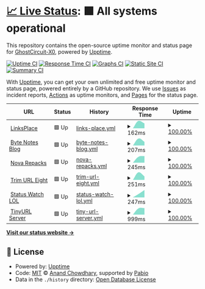 # [📈 Live Status](https://demo.upptime.js.org): <!--live status--> **🟩 All systems operational**

This repository contains the open-source uptime monitor and status page for [GhostCircuit-X0](https://demo.upptime.js.org), powered by [Upptime](https://github.com/upptime/upptime).

[![Uptime CI](https://github.com/GhostCircuit-X0/Uptime-Status/workflows/Uptime%20CI/badge.svg)](https://github.com/GhostCircuit-X0/Uptime-Status/actions?query=workflow%3A%22Uptime+CI%22)
[![Response Time CI](https://github.com/GhostCircuit-X0/Uptime-Status/workflows/Response%20Time%20CI/badge.svg)](https://github.com/GhostCircuit-X0/Uptime-Status/actions?query=workflow%3A%22Response+Time+CI%22)
[![Graphs CI](https://github.com/GhostCircuit-X0/Uptime-Status/workflows/Graphs%20CI/badge.svg)](https://github.com/GhostCircuit-X0/Uptime-Status/actions?query=workflow%3A%22Graphs+CI%22)
[![Static Site CI](https://github.com/GhostCircuit-X0/Uptime-Status/workflows/Static%20Site%20CI/badge.svg)](https://github.com/GhostCircuit-X0/Uptime-Status/actions?query=workflow%3A%22Static+Site+CI%22)
[![Summary CI](https://github.com/GhostCircuit-X0/Uptime-Status/workflows/Summary%20CI/badge.svg)](https://github.com/GhostCircuit-X0/Uptime-Status/actions?query=workflow%3A%22Summary+CI%22)

With [Upptime](https://upptime.js.org), you can get your own unlimited and free uptime monitor and status page, powered entirely by a GitHub repository. We use [Issues](https://github.com/GhostCircuit-X0/Uptime-Status/issues) as incident reports, [Actions](https://github.com/GhostCircuit-X0/Uptime-Status/actions) as uptime monitors, and [Pages](https://demo.upptime.js.org) for the status page.

<!--start: status pages-->
<!-- This summary is generated by Upptime (https://github.com/upptime/upptime) -->
<!-- Do not edit this manually, your changes will be overwritten -->
<!-- prettier-ignore -->
| URL | Status | History | Response Time | Uptime |
| --- | ------ | ------- | ------------- | ------ |
| <img alt="" src="https://icons.duckduckgo.com/ip3/linksplace.vercel.app.ico" height="13"> [LinksPlace](https://linksplace.vercel.app) | 🟩 Up | [links-place.yml](https://github.com/GhostCircuit-X0/Uptime-Status/commits/HEAD/history/links-place.yml) | <details><summary><img alt="Response time graph" src="./graphs/links-place/response-time-week.png" height="20"> 162ms</summary><br><a href="https://GhostCircuit-X0.github.io/Uptime-Status/history/links-place"><img alt="Response time 162" src="https://img.shields.io/endpoint?url=https%3A%2F%2Fraw.githubusercontent.com%2FGhostCircuit-X0%2FUptime-Status%2FHEAD%2Fapi%2Flinks-place%2Fresponse-time.json"></a><br><a href="https://GhostCircuit-X0.github.io/Uptime-Status/history/links-place"><img alt="24-hour response time 162" src="https://img.shields.io/endpoint?url=https%3A%2F%2Fraw.githubusercontent.com%2FGhostCircuit-X0%2FUptime-Status%2FHEAD%2Fapi%2Flinks-place%2Fresponse-time-day.json"></a><br><a href="https://GhostCircuit-X0.github.io/Uptime-Status/history/links-place"><img alt="7-day response time 162" src="https://img.shields.io/endpoint?url=https%3A%2F%2Fraw.githubusercontent.com%2FGhostCircuit-X0%2FUptime-Status%2FHEAD%2Fapi%2Flinks-place%2Fresponse-time-week.json"></a><br><a href="https://GhostCircuit-X0.github.io/Uptime-Status/history/links-place"><img alt="30-day response time 162" src="https://img.shields.io/endpoint?url=https%3A%2F%2Fraw.githubusercontent.com%2FGhostCircuit-X0%2FUptime-Status%2FHEAD%2Fapi%2Flinks-place%2Fresponse-time-month.json"></a><br><a href="https://GhostCircuit-X0.github.io/Uptime-Status/history/links-place"><img alt="1-year response time 162" src="https://img.shields.io/endpoint?url=https%3A%2F%2Fraw.githubusercontent.com%2FGhostCircuit-X0%2FUptime-Status%2FHEAD%2Fapi%2Flinks-place%2Fresponse-time-year.json"></a></details> | <details><summary><a href="https://GhostCircuit-X0.github.io/Uptime-Status/history/links-place">100.00%</a></summary><a href="https://GhostCircuit-X0.github.io/Uptime-Status/history/links-place"><img alt="All-time uptime 100.00%" src="https://img.shields.io/endpoint?url=https%3A%2F%2Fraw.githubusercontent.com%2FGhostCircuit-X0%2FUptime-Status%2FHEAD%2Fapi%2Flinks-place%2Fuptime.json"></a><br><a href="https://GhostCircuit-X0.github.io/Uptime-Status/history/links-place"><img alt="24-hour uptime 100.00%" src="https://img.shields.io/endpoint?url=https%3A%2F%2Fraw.githubusercontent.com%2FGhostCircuit-X0%2FUptime-Status%2FHEAD%2Fapi%2Flinks-place%2Fuptime-day.json"></a><br><a href="https://GhostCircuit-X0.github.io/Uptime-Status/history/links-place"><img alt="7-day uptime 100.00%" src="https://img.shields.io/endpoint?url=https%3A%2F%2Fraw.githubusercontent.com%2FGhostCircuit-X0%2FUptime-Status%2FHEAD%2Fapi%2Flinks-place%2Fuptime-week.json"></a><br><a href="https://GhostCircuit-X0.github.io/Uptime-Status/history/links-place"><img alt="30-day uptime 100.00%" src="https://img.shields.io/endpoint?url=https%3A%2F%2Fraw.githubusercontent.com%2FGhostCircuit-X0%2FUptime-Status%2FHEAD%2Fapi%2Flinks-place%2Fuptime-month.json"></a><br><a href="https://GhostCircuit-X0.github.io/Uptime-Status/history/links-place"><img alt="1-year uptime 100.00%" src="https://img.shields.io/endpoint?url=https%3A%2F%2Fraw.githubusercontent.com%2FGhostCircuit-X0%2FUptime-Status%2FHEAD%2Fapi%2Flinks-place%2Fuptime-year.json"></a></details>
| <img alt="" src="https://icons.duckduckgo.com/ip3/byte-notes-blog.vercel.app.ico" height="13"> [Byte Notes Blog](https://byte-notes-blog.vercel.app) | 🟩 Up | [byte-notes-blog.yml](https://github.com/GhostCircuit-X0/Uptime-Status/commits/HEAD/history/byte-notes-blog.yml) | <details><summary><img alt="Response time graph" src="./graphs/byte-notes-blog/response-time-week.png" height="20"> 207ms</summary><br><a href="https://GhostCircuit-X0.github.io/Uptime-Status/history/byte-notes-blog"><img alt="Response time 207" src="https://img.shields.io/endpoint?url=https%3A%2F%2Fraw.githubusercontent.com%2FGhostCircuit-X0%2FUptime-Status%2FHEAD%2Fapi%2Fbyte-notes-blog%2Fresponse-time.json"></a><br><a href="https://GhostCircuit-X0.github.io/Uptime-Status/history/byte-notes-blog"><img alt="24-hour response time 207" src="https://img.shields.io/endpoint?url=https%3A%2F%2Fraw.githubusercontent.com%2FGhostCircuit-X0%2FUptime-Status%2FHEAD%2Fapi%2Fbyte-notes-blog%2Fresponse-time-day.json"></a><br><a href="https://GhostCircuit-X0.github.io/Uptime-Status/history/byte-notes-blog"><img alt="7-day response time 207" src="https://img.shields.io/endpoint?url=https%3A%2F%2Fraw.githubusercontent.com%2FGhostCircuit-X0%2FUptime-Status%2FHEAD%2Fapi%2Fbyte-notes-blog%2Fresponse-time-week.json"></a><br><a href="https://GhostCircuit-X0.github.io/Uptime-Status/history/byte-notes-blog"><img alt="30-day response time 207" src="https://img.shields.io/endpoint?url=https%3A%2F%2Fraw.githubusercontent.com%2FGhostCircuit-X0%2FUptime-Status%2FHEAD%2Fapi%2Fbyte-notes-blog%2Fresponse-time-month.json"></a><br><a href="https://GhostCircuit-X0.github.io/Uptime-Status/history/byte-notes-blog"><img alt="1-year response time 207" src="https://img.shields.io/endpoint?url=https%3A%2F%2Fraw.githubusercontent.com%2FGhostCircuit-X0%2FUptime-Status%2FHEAD%2Fapi%2Fbyte-notes-blog%2Fresponse-time-year.json"></a></details> | <details><summary><a href="https://GhostCircuit-X0.github.io/Uptime-Status/history/byte-notes-blog">100.00%</a></summary><a href="https://GhostCircuit-X0.github.io/Uptime-Status/history/byte-notes-blog"><img alt="All-time uptime 100.00%" src="https://img.shields.io/endpoint?url=https%3A%2F%2Fraw.githubusercontent.com%2FGhostCircuit-X0%2FUptime-Status%2FHEAD%2Fapi%2Fbyte-notes-blog%2Fuptime.json"></a><br><a href="https://GhostCircuit-X0.github.io/Uptime-Status/history/byte-notes-blog"><img alt="24-hour uptime 100.00%" src="https://img.shields.io/endpoint?url=https%3A%2F%2Fraw.githubusercontent.com%2FGhostCircuit-X0%2FUptime-Status%2FHEAD%2Fapi%2Fbyte-notes-blog%2Fuptime-day.json"></a><br><a href="https://GhostCircuit-X0.github.io/Uptime-Status/history/byte-notes-blog"><img alt="7-day uptime 100.00%" src="https://img.shields.io/endpoint?url=https%3A%2F%2Fraw.githubusercontent.com%2FGhostCircuit-X0%2FUptime-Status%2FHEAD%2Fapi%2Fbyte-notes-blog%2Fuptime-week.json"></a><br><a href="https://GhostCircuit-X0.github.io/Uptime-Status/history/byte-notes-blog"><img alt="30-day uptime 100.00%" src="https://img.shields.io/endpoint?url=https%3A%2F%2Fraw.githubusercontent.com%2FGhostCircuit-X0%2FUptime-Status%2FHEAD%2Fapi%2Fbyte-notes-blog%2Fuptime-month.json"></a><br><a href="https://GhostCircuit-X0.github.io/Uptime-Status/history/byte-notes-blog"><img alt="1-year uptime 100.00%" src="https://img.shields.io/endpoint?url=https%3A%2F%2Fraw.githubusercontent.com%2FGhostCircuit-X0%2FUptime-Status%2FHEAD%2Fapi%2Fbyte-notes-blog%2Fuptime-year.json"></a></details>
| <img alt="" src="https://icons.duckduckgo.com/ip3/nova-repacks.vercel.app.ico" height="13"> [Nova Repacks](https://nova-repacks.vercel.app) | 🟩 Up | [nova-repacks.yml](https://github.com/GhostCircuit-X0/Uptime-Status/commits/HEAD/history/nova-repacks.yml) | <details><summary><img alt="Response time graph" src="./graphs/nova-repacks/response-time-week.png" height="20"> 245ms</summary><br><a href="https://GhostCircuit-X0.github.io/Uptime-Status/history/nova-repacks"><img alt="Response time 245" src="https://img.shields.io/endpoint?url=https%3A%2F%2Fraw.githubusercontent.com%2FGhostCircuit-X0%2FUptime-Status%2FHEAD%2Fapi%2Fnova-repacks%2Fresponse-time.json"></a><br><a href="https://GhostCircuit-X0.github.io/Uptime-Status/history/nova-repacks"><img alt="24-hour response time 245" src="https://img.shields.io/endpoint?url=https%3A%2F%2Fraw.githubusercontent.com%2FGhostCircuit-X0%2FUptime-Status%2FHEAD%2Fapi%2Fnova-repacks%2Fresponse-time-day.json"></a><br><a href="https://GhostCircuit-X0.github.io/Uptime-Status/history/nova-repacks"><img alt="7-day response time 245" src="https://img.shields.io/endpoint?url=https%3A%2F%2Fraw.githubusercontent.com%2FGhostCircuit-X0%2FUptime-Status%2FHEAD%2Fapi%2Fnova-repacks%2Fresponse-time-week.json"></a><br><a href="https://GhostCircuit-X0.github.io/Uptime-Status/history/nova-repacks"><img alt="30-day response time 245" src="https://img.shields.io/endpoint?url=https%3A%2F%2Fraw.githubusercontent.com%2FGhostCircuit-X0%2FUptime-Status%2FHEAD%2Fapi%2Fnova-repacks%2Fresponse-time-month.json"></a><br><a href="https://GhostCircuit-X0.github.io/Uptime-Status/history/nova-repacks"><img alt="1-year response time 245" src="https://img.shields.io/endpoint?url=https%3A%2F%2Fraw.githubusercontent.com%2FGhostCircuit-X0%2FUptime-Status%2FHEAD%2Fapi%2Fnova-repacks%2Fresponse-time-year.json"></a></details> | <details><summary><a href="https://GhostCircuit-X0.github.io/Uptime-Status/history/nova-repacks">100.00%</a></summary><a href="https://GhostCircuit-X0.github.io/Uptime-Status/history/nova-repacks"><img alt="All-time uptime 100.00%" src="https://img.shields.io/endpoint?url=https%3A%2F%2Fraw.githubusercontent.com%2FGhostCircuit-X0%2FUptime-Status%2FHEAD%2Fapi%2Fnova-repacks%2Fuptime.json"></a><br><a href="https://GhostCircuit-X0.github.io/Uptime-Status/history/nova-repacks"><img alt="24-hour uptime 100.00%" src="https://img.shields.io/endpoint?url=https%3A%2F%2Fraw.githubusercontent.com%2FGhostCircuit-X0%2FUptime-Status%2FHEAD%2Fapi%2Fnova-repacks%2Fuptime-day.json"></a><br><a href="https://GhostCircuit-X0.github.io/Uptime-Status/history/nova-repacks"><img alt="7-day uptime 100.00%" src="https://img.shields.io/endpoint?url=https%3A%2F%2Fraw.githubusercontent.com%2FGhostCircuit-X0%2FUptime-Status%2FHEAD%2Fapi%2Fnova-repacks%2Fuptime-week.json"></a><br><a href="https://GhostCircuit-X0.github.io/Uptime-Status/history/nova-repacks"><img alt="30-day uptime 100.00%" src="https://img.shields.io/endpoint?url=https%3A%2F%2Fraw.githubusercontent.com%2FGhostCircuit-X0%2FUptime-Status%2FHEAD%2Fapi%2Fnova-repacks%2Fuptime-month.json"></a><br><a href="https://GhostCircuit-X0.github.io/Uptime-Status/history/nova-repacks"><img alt="1-year uptime 100.00%" src="https://img.shields.io/endpoint?url=https%3A%2F%2Fraw.githubusercontent.com%2FGhostCircuit-X0%2FUptime-Status%2FHEAD%2Fapi%2Fnova-repacks%2Fuptime-year.json"></a></details>
| <img alt="" src="https://icons.duckduckgo.com/ip3/trim-url-eight.vercel.app.ico" height="13"> [Trim URL Eight](https://trim-url-eight.vercel.app) | 🟩 Up | [trim-url-eight.yml](https://github.com/GhostCircuit-X0/Uptime-Status/commits/HEAD/history/trim-url-eight.yml) | <details><summary><img alt="Response time graph" src="./graphs/trim-url-eight/response-time-week.png" height="20"> 251ms</summary><br><a href="https://GhostCircuit-X0.github.io/Uptime-Status/history/trim-url-eight"><img alt="Response time 251" src="https://img.shields.io/endpoint?url=https%3A%2F%2Fraw.githubusercontent.com%2FGhostCircuit-X0%2FUptime-Status%2FHEAD%2Fapi%2Ftrim-url-eight%2Fresponse-time.json"></a><br><a href="https://GhostCircuit-X0.github.io/Uptime-Status/history/trim-url-eight"><img alt="24-hour response time 251" src="https://img.shields.io/endpoint?url=https%3A%2F%2Fraw.githubusercontent.com%2FGhostCircuit-X0%2FUptime-Status%2FHEAD%2Fapi%2Ftrim-url-eight%2Fresponse-time-day.json"></a><br><a href="https://GhostCircuit-X0.github.io/Uptime-Status/history/trim-url-eight"><img alt="7-day response time 251" src="https://img.shields.io/endpoint?url=https%3A%2F%2Fraw.githubusercontent.com%2FGhostCircuit-X0%2FUptime-Status%2FHEAD%2Fapi%2Ftrim-url-eight%2Fresponse-time-week.json"></a><br><a href="https://GhostCircuit-X0.github.io/Uptime-Status/history/trim-url-eight"><img alt="30-day response time 251" src="https://img.shields.io/endpoint?url=https%3A%2F%2Fraw.githubusercontent.com%2FGhostCircuit-X0%2FUptime-Status%2FHEAD%2Fapi%2Ftrim-url-eight%2Fresponse-time-month.json"></a><br><a href="https://GhostCircuit-X0.github.io/Uptime-Status/history/trim-url-eight"><img alt="1-year response time 251" src="https://img.shields.io/endpoint?url=https%3A%2F%2Fraw.githubusercontent.com%2FGhostCircuit-X0%2FUptime-Status%2FHEAD%2Fapi%2Ftrim-url-eight%2Fresponse-time-year.json"></a></details> | <details><summary><a href="https://GhostCircuit-X0.github.io/Uptime-Status/history/trim-url-eight">100.00%</a></summary><a href="https://GhostCircuit-X0.github.io/Uptime-Status/history/trim-url-eight"><img alt="All-time uptime 100.00%" src="https://img.shields.io/endpoint?url=https%3A%2F%2Fraw.githubusercontent.com%2FGhostCircuit-X0%2FUptime-Status%2FHEAD%2Fapi%2Ftrim-url-eight%2Fuptime.json"></a><br><a href="https://GhostCircuit-X0.github.io/Uptime-Status/history/trim-url-eight"><img alt="24-hour uptime 100.00%" src="https://img.shields.io/endpoint?url=https%3A%2F%2Fraw.githubusercontent.com%2FGhostCircuit-X0%2FUptime-Status%2FHEAD%2Fapi%2Ftrim-url-eight%2Fuptime-day.json"></a><br><a href="https://GhostCircuit-X0.github.io/Uptime-Status/history/trim-url-eight"><img alt="7-day uptime 100.00%" src="https://img.shields.io/endpoint?url=https%3A%2F%2Fraw.githubusercontent.com%2FGhostCircuit-X0%2FUptime-Status%2FHEAD%2Fapi%2Ftrim-url-eight%2Fuptime-week.json"></a><br><a href="https://GhostCircuit-X0.github.io/Uptime-Status/history/trim-url-eight"><img alt="30-day uptime 100.00%" src="https://img.shields.io/endpoint?url=https%3A%2F%2Fraw.githubusercontent.com%2FGhostCircuit-X0%2FUptime-Status%2FHEAD%2Fapi%2Ftrim-url-eight%2Fuptime-month.json"></a><br><a href="https://GhostCircuit-X0.github.io/Uptime-Status/history/trim-url-eight"><img alt="1-year uptime 100.00%" src="https://img.shields.io/endpoint?url=https%3A%2F%2Fraw.githubusercontent.com%2FGhostCircuit-X0%2FUptime-Status%2FHEAD%2Fapi%2Ftrim-url-eight%2Fuptime-year.json"></a></details>
| <img alt="" src="https://icons.duckduckgo.com/ip3/status-watch-lol.vercel.app.ico" height="13"> [Status Watch LOL](https://status-watch-lol.vercel.app) | 🟩 Up | [status-watch-lol.yml](https://github.com/GhostCircuit-X0/Uptime-Status/commits/HEAD/history/status-watch-lol.yml) | <details><summary><img alt="Response time graph" src="./graphs/status-watch-lol/response-time-week.png" height="20"> 247ms</summary><br><a href="https://GhostCircuit-X0.github.io/Uptime-Status/history/status-watch-lol"><img alt="Response time 247" src="https://img.shields.io/endpoint?url=https%3A%2F%2Fraw.githubusercontent.com%2FGhostCircuit-X0%2FUptime-Status%2FHEAD%2Fapi%2Fstatus-watch-lol%2Fresponse-time.json"></a><br><a href="https://GhostCircuit-X0.github.io/Uptime-Status/history/status-watch-lol"><img alt="24-hour response time 247" src="https://img.shields.io/endpoint?url=https%3A%2F%2Fraw.githubusercontent.com%2FGhostCircuit-X0%2FUptime-Status%2FHEAD%2Fapi%2Fstatus-watch-lol%2Fresponse-time-day.json"></a><br><a href="https://GhostCircuit-X0.github.io/Uptime-Status/history/status-watch-lol"><img alt="7-day response time 247" src="https://img.shields.io/endpoint?url=https%3A%2F%2Fraw.githubusercontent.com%2FGhostCircuit-X0%2FUptime-Status%2FHEAD%2Fapi%2Fstatus-watch-lol%2Fresponse-time-week.json"></a><br><a href="https://GhostCircuit-X0.github.io/Uptime-Status/history/status-watch-lol"><img alt="30-day response time 247" src="https://img.shields.io/endpoint?url=https%3A%2F%2Fraw.githubusercontent.com%2FGhostCircuit-X0%2FUptime-Status%2FHEAD%2Fapi%2Fstatus-watch-lol%2Fresponse-time-month.json"></a><br><a href="https://GhostCircuit-X0.github.io/Uptime-Status/history/status-watch-lol"><img alt="1-year response time 247" src="https://img.shields.io/endpoint?url=https%3A%2F%2Fraw.githubusercontent.com%2FGhostCircuit-X0%2FUptime-Status%2FHEAD%2Fapi%2Fstatus-watch-lol%2Fresponse-time-year.json"></a></details> | <details><summary><a href="https://GhostCircuit-X0.github.io/Uptime-Status/history/status-watch-lol">100.00%</a></summary><a href="https://GhostCircuit-X0.github.io/Uptime-Status/history/status-watch-lol"><img alt="All-time uptime 100.00%" src="https://img.shields.io/endpoint?url=https%3A%2F%2Fraw.githubusercontent.com%2FGhostCircuit-X0%2FUptime-Status%2FHEAD%2Fapi%2Fstatus-watch-lol%2Fuptime.json"></a><br><a href="https://GhostCircuit-X0.github.io/Uptime-Status/history/status-watch-lol"><img alt="24-hour uptime 100.00%" src="https://img.shields.io/endpoint?url=https%3A%2F%2Fraw.githubusercontent.com%2FGhostCircuit-X0%2FUptime-Status%2FHEAD%2Fapi%2Fstatus-watch-lol%2Fuptime-day.json"></a><br><a href="https://GhostCircuit-X0.github.io/Uptime-Status/history/status-watch-lol"><img alt="7-day uptime 100.00%" src="https://img.shields.io/endpoint?url=https%3A%2F%2Fraw.githubusercontent.com%2FGhostCircuit-X0%2FUptime-Status%2FHEAD%2Fapi%2Fstatus-watch-lol%2Fuptime-week.json"></a><br><a href="https://GhostCircuit-X0.github.io/Uptime-Status/history/status-watch-lol"><img alt="30-day uptime 100.00%" src="https://img.shields.io/endpoint?url=https%3A%2F%2Fraw.githubusercontent.com%2FGhostCircuit-X0%2FUptime-Status%2FHEAD%2Fapi%2Fstatus-watch-lol%2Fuptime-month.json"></a><br><a href="https://GhostCircuit-X0.github.io/Uptime-Status/history/status-watch-lol"><img alt="1-year uptime 100.00%" src="https://img.shields.io/endpoint?url=https%3A%2F%2Fraw.githubusercontent.com%2FGhostCircuit-X0%2FUptime-Status%2FHEAD%2Fapi%2Fstatus-watch-lol%2Fuptime-year.json"></a></details>
| <img alt="" src="https://icons.duckduckgo.com/ip3/tinyurl-server.deno.dev.ico" height="13"> [TinyURL Server](https://tinyurl-server.deno.dev) | 🟩 Up | [tiny-url-server.yml](https://github.com/GhostCircuit-X0/Uptime-Status/commits/HEAD/history/tiny-url-server.yml) | <details><summary><img alt="Response time graph" src="./graphs/tiny-url-server/response-time-week.png" height="20"> 999ms</summary><br><a href="https://GhostCircuit-X0.github.io/Uptime-Status/history/tiny-url-server"><img alt="Response time 999" src="https://img.shields.io/endpoint?url=https%3A%2F%2Fraw.githubusercontent.com%2FGhostCircuit-X0%2FUptime-Status%2FHEAD%2Fapi%2Ftiny-url-server%2Fresponse-time.json"></a><br><a href="https://GhostCircuit-X0.github.io/Uptime-Status/history/tiny-url-server"><img alt="24-hour response time 999" src="https://img.shields.io/endpoint?url=https%3A%2F%2Fraw.githubusercontent.com%2FGhostCircuit-X0%2FUptime-Status%2FHEAD%2Fapi%2Ftiny-url-server%2Fresponse-time-day.json"></a><br><a href="https://GhostCircuit-X0.github.io/Uptime-Status/history/tiny-url-server"><img alt="7-day response time 999" src="https://img.shields.io/endpoint?url=https%3A%2F%2Fraw.githubusercontent.com%2FGhostCircuit-X0%2FUptime-Status%2FHEAD%2Fapi%2Ftiny-url-server%2Fresponse-time-week.json"></a><br><a href="https://GhostCircuit-X0.github.io/Uptime-Status/history/tiny-url-server"><img alt="30-day response time 999" src="https://img.shields.io/endpoint?url=https%3A%2F%2Fraw.githubusercontent.com%2FGhostCircuit-X0%2FUptime-Status%2FHEAD%2Fapi%2Ftiny-url-server%2Fresponse-time-month.json"></a><br><a href="https://GhostCircuit-X0.github.io/Uptime-Status/history/tiny-url-server"><img alt="1-year response time 999" src="https://img.shields.io/endpoint?url=https%3A%2F%2Fraw.githubusercontent.com%2FGhostCircuit-X0%2FUptime-Status%2FHEAD%2Fapi%2Ftiny-url-server%2Fresponse-time-year.json"></a></details> | <details><summary><a href="https://GhostCircuit-X0.github.io/Uptime-Status/history/tiny-url-server">100.00%</a></summary><a href="https://GhostCircuit-X0.github.io/Uptime-Status/history/tiny-url-server"><img alt="All-time uptime 100.00%" src="https://img.shields.io/endpoint?url=https%3A%2F%2Fraw.githubusercontent.com%2FGhostCircuit-X0%2FUptime-Status%2FHEAD%2Fapi%2Ftiny-url-server%2Fuptime.json"></a><br><a href="https://GhostCircuit-X0.github.io/Uptime-Status/history/tiny-url-server"><img alt="24-hour uptime 100.00%" src="https://img.shields.io/endpoint?url=https%3A%2F%2Fraw.githubusercontent.com%2FGhostCircuit-X0%2FUptime-Status%2FHEAD%2Fapi%2Ftiny-url-server%2Fuptime-day.json"></a><br><a href="https://GhostCircuit-X0.github.io/Uptime-Status/history/tiny-url-server"><img alt="7-day uptime 100.00%" src="https://img.shields.io/endpoint?url=https%3A%2F%2Fraw.githubusercontent.com%2FGhostCircuit-X0%2FUptime-Status%2FHEAD%2Fapi%2Ftiny-url-server%2Fuptime-week.json"></a><br><a href="https://GhostCircuit-X0.github.io/Uptime-Status/history/tiny-url-server"><img alt="30-day uptime 100.00%" src="https://img.shields.io/endpoint?url=https%3A%2F%2Fraw.githubusercontent.com%2FGhostCircuit-X0%2FUptime-Status%2FHEAD%2Fapi%2Ftiny-url-server%2Fuptime-month.json"></a><br><a href="https://GhostCircuit-X0.github.io/Uptime-Status/history/tiny-url-server"><img alt="1-year uptime 100.00%" src="https://img.shields.io/endpoint?url=https%3A%2F%2Fraw.githubusercontent.com%2FGhostCircuit-X0%2FUptime-Status%2FHEAD%2Fapi%2Ftiny-url-server%2Fuptime-year.json"></a></details>

<!--end: status pages-->

[**Visit our status website →**](https://demo.upptime.js.org)

## 📄 License

- Powered by: [Upptime](https://github.com/upptime/upptime)
- Code: [MIT](./LICENSE) © [Anand Chowdhary](https://anandchowdhary.com), supported by [Pabio](https://pabio.com)
- Data in the `./history` directory: [Open Database License](https://opendatacommons.org/licenses/odbl/1-0/)
